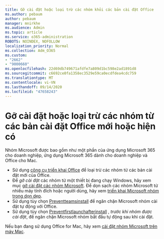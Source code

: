 ```yaml
---
title: Gỡ cài đặt hoặc loại trừ các nhóm khỏi các bản cài đặt Office
ms.author: pebaum
author: pebaum
manager: mnirkhe
ms.audience: Admin
ms.topic: article
ms.service: o365-administration
ROBOTS: NOINDEX, NOFOLLOW
localization_priority: Normal
ms.collection: Adm_O365
ms.custom:
- "2662"
- "9000660"
ms.openlocfilehash: 22d69db749671afdfe7a809d1bc598e2ad1891d8
ms.sourcegitcommit: c6692ce0fa1358ec3529e59ca0ecdfdea4cdc759
ms.translationtype: MT
ms.contentlocale: vi-VN
ms.lasthandoff: 09/14/2020
ms.locfileid: "47658243"
---
```

# <a name="uninstall-or-exclude-teams-from-new-or-existing-office-installations"></a>Gỡ cài đặt hoặc loại trừ các nhóm từ các bản cài đặt Office mới hoặc hiện có

Nhóm Microsoft được bao gồm như một phần của ứng dụng Microsoft 365 cho doanh nghiệp, ứng dụng Microsoft 365 dành cho doanh nghiệp và Office cho Mac.

- Sử dụng [công cụ triển khai Office](https://docs.microsoft.com/deployoffice/teams-install#how-to-exclude-microsoft-teams-from-new-installations-of-microsoft-365-apps) để loại trừ các nhóm từ các bản cài đặt mới của Office.
- Để *gỡ cài đặt* các nhóm từ một thiết bị đang chạy Windows, hãy xem mục [gỡ cài đặt các nhóm Microsoft](https://support.office.com/article/3b159754-3c26-4952-abe7-57d27f5f4c81). Để dọn sạch các nhóm Microsoft từ nhiều máy tính đích hoặc người dùng, hãy xem [triển khai Microsoft nhóm trong dọn dẹp](https://docs.microsoft.com/microsoftteams/scripts/powershell-script-teams-deployment-clean-up).
- Sử dụng tùy chọn [Preventteamsinstall](https://docs.microsoft.com/deployoffice/teams-install#use-group-policy-to-control-the-installation-of-microsoft-teams
) để ngăn chặn Microsoft nhóm cài đặt tự động với Office.
- Sử dụng tùy chọn [Preventfirstlaunchafterinstall](https://docs.microsoft.com/deployoffice/teams-install#use-group-policy-to-prevent-microsoft-teams-from-starting-automatically-after-installation) , *trước khi nhóm được cài đặt*, để ngăn chặn Microsoft nhóm bắt đầu tự động sau khi cài đặt.

Nếu bạn đang sử dụng Office for Mac, hãy xem [cài đặt nhóm Microsoft trên máy Mac](https://docs.microsoft.com/deployoffice/teams-install#microsoft-teams-installations-on-a-mac).